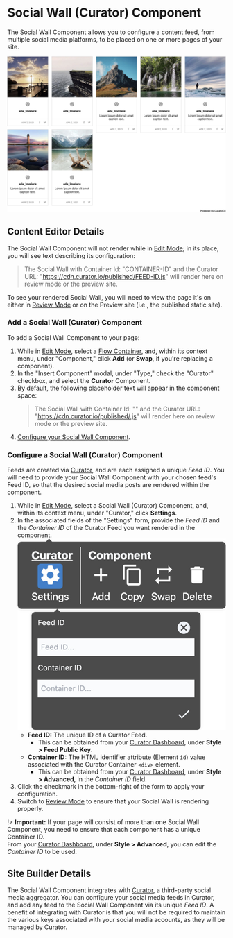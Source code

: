 # Social Wall (Curator) Component

The Social Wall Component allows you to configure a content feed, from multiple social media
platforms, to be placed on one or more pages of your site.

![Social Wall Component Example](./assets/SocialWallExample.jpg)

## Content Editor Details

The Social Wall Component will not render while in [Edit Mode](/ContentEditorUserGuide/#edit-mode);
in its place, you will see text describing its configuration:

> The Social Wall with Container Id: "CONTAINER-ID" and the Curator URL:
> "https://cdn.curator.io/published/FEED-ID.js" will render here on review mode or the preview
> site.

To see your rendered Social Wall, you will need to view the page it's on either in [Review
Mode](/ContentEditorUserGuide/#review-mode) or on the Preview site (i.e., the published static
site).

### Add a Social Wall (Curator) Component

To add a Social Wall Component to your page:

01. While in [Edit Mode](/ContentEditorUserGuide/#edit-mode), select a [Flow
    Container](/Components/FlowContainer), and, within its context menu, under "Component," click
    **Add** (or **Swap**, if you're replacing a component).
01. In the "Insert Component" modal, under "Type," check the "Curator" checkbox, and select the
    **Curator** Component.
01. By default, the following placeholder text will appear in the component space:
    > The Social Wall with Container Id: "" and the Curator URL:
    > "https://cdn.curator.io/published/.js" will render here on review mode or the preview site.
01. [Configure your Social Wall Component](#configure-a-social-wall-curator-component).

### Configure a Social Wall (Curator) Component

Feeds are created via [Curator](https://curator.io/), and are each assigned a unique _Feed ID_. You
will need to provide your Social Wall Component with your chosen feed's Feed ID, so that the desired
social media posts are rendered within the component.

01. While in [Edit Mode](/ContentEditorUserGuide/#edit-mode), select a Social Wall (Curator)
    Component, and, within its context menu, under "Curator," click **Settings**.
01. In the associated fields of the "Settings" form, provide the _Feed ID_ and the _Container ID_ of
    the Curator Feed you want rendered in the component.  
    ![Social Wall Settings Form](./assets/SocialWallSettingsForm.jpg ':size=50%')
    - **Feed ID:** The unique ID of a Curator Feed.
      - This can be obtained from your [Curator Dashboard](https://app.curator.io/), under **Style >
        Feed Public Key**.
    - **Container ID:** The HTML identifier attribute (Element `id`) value associated with the
      Curator Container `<div>` element.
      - This can be obtained from your [Curator Dashboard](https://app.curator.io/), under **Style >
        Advanced**, in the _Container ID_ field.
01. Click the checkmark in the bottom-right of the form to apply your configuration.
01. Switch to [Review Mode](/ContentEditorUserGuide/#review-mode) to ensure that your Social Wall is
    rendering properly.

!>  **Important:** If your page will consist of more than one Social Wall Component, you need to
    ensure that each component has a unique Container ID.  
    From your [Curator Dashboard](https://app.curator.io/), under **Style > Advanced**, you can edit
    the _Container ID_ to be used.

## Site Builder Details

The Social Wall Component integrates with [Curator](https://curator.io/), a third-party social media
aggregator. You can configure your social media feeds in Curator, and add any feed to the Social
Wall Component via its unique _Feed ID_. A benefit of integrating with Curator is that you will not
be required to maintain the various keys associated with your social media accounts, as they will be
managed by Curator.
